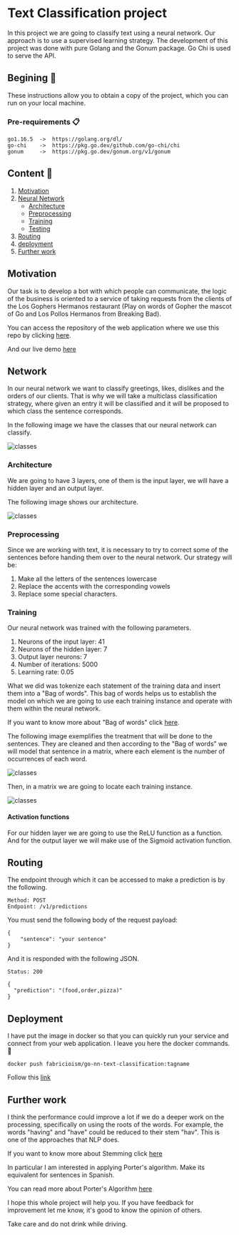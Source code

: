 # Text Classification project

In this project we are going to classify text using a neural network. Our approach is to use a supervised learning strategy. The development of this project was done with pure Golang and the Gonum package. Go Chi is used to serve the API.

## Begining 🚀

These instructions allow you to obtain a copy of the project, which you can run on your local machine.

### Pre-requirements 📋

```
go1.16.5  ->  https://golang.org/dl/
go-chi    ->  https://pkg.go.dev/github.com/go-chi/chi
gonum     ->  https://pkg.go.dev/gonum.org/v1/gonum
```

## Content 📘

1. [Motivation](#motivation)
2. [Neural Network](#network)
   - [Architecture](#architecture)
   - [Preprocessing](#preprocessing)
   - [Training](#training)
   - [Testing](#testing)
3. [Routing](#routing)
4. [deployment](#deployment)
5. [Further work](#further-work)

## Motivation

Our task is to develop a bot with which people can communicate, the logic of the business is oriented to a service of taking requests from the clients of the Los Gophers Hermanos restaurant (Play on words of Gopher the mascot of Go and Los Pollos Hermanos from Breaking Bad).

You can access the repository of the web application where we use this repo by clicking [here](https://github.com/fabricioism/gopher-hermanos-chat).

And our live demo [here](https://los-gophers-hermanos-chat.vercel.app/)

## Network

In our neural network we want to classify greetings, likes, dislikes and the orders of our clients. That is why we will take a multiclass classification strategy, where given an entry it will be classified and it will be proposed to which class the sentence corresponds.

In the following image we have the classes that our neural network can classify.

![classes](./assets/nn-5.png)

### Architecture

We are going to have 3 layers, one of them is the input layer, we will have a hidden layer and an output layer.

The following image shows our architecture.

![classes](./assets/nn-4.png)

### Preprocessing

Since we are working with text, it is necessary to try to correct some of the sentences before handing them over to the neural network. Our strategy will be:

1. Make all the letters of the sentences lowercase
2. Replace the accents with the corresponding vowels
3. Replace some special characters.

### Training

Our neural network was trained with the following parameters.

1. Neurons of the input layer: 41
2. Neurons of the hidden layer: 7
3. Output layer neurons: 7
4. Number of iterations: 5000
5. Learning rate: 0.05

What we did was tokenize each statement of the training data and insert them into a "Bag of words". This bag of words helps us to establish the model on which we are going to use each training instance and operate with them within the neural network.

If you want to know more about "Bag of words" click [here](https://en.wikipedia.org/wiki/Bag-of-words_model).

The following image exemplifies the treatment that will be done to the sentences. They are cleaned and then according to the "Bag of words" we will model that sentence in a matrix, where each element is the number of occurrences of each word.

![classes](./assets/nn-1.png)

Then, in a matrix we are going to locate each training instance.

![classes](./assets/nn-2.png)

#### Activation functions

For our hidden layer we are going to use the ReLU function as a function. And for the output layer we will make use of the Sigmoid activation function.

## Routing

The endpoint through which it can be accessed to make a prediction is by the following.

```
Method: POST
Endpoint: /v1/predictions
```

You must send the following body of the request payload:

```
{
    "sentence": "your sentence"
}
```

And it is responded with the following JSON.

```
Status: 200

{
  "prediction": "(food,order,pizza)"
}
```

## Deployment

I have put the image in docker so that you can quickly run your service and connect from your web application. I leave you here the docker commands. 🐳

```
docker push fabricioism/go-nn-text-classification:tagname
```

Follow this [link](https://hub.docker.com/repository/docker/fabricioism/go-nn-text-classification)

## Further work

I think the performance could improve a lot if we do a deeper work on the processing, specifically on using the roots of the words. For example, the words "having" and "have" could be reduced to their stem "hav". This is one of the approaches that NLP does.

If you want to know more about Stemming click [here](https://nlp.stanford.edu/IR-book/html/htmledition/stemming-and-lemmatization-1.html)

In particular I am interested in applying Porter's algorithm. Make its equivalent for sentences in Spanish.

You can read more about Porter's Algorithm [here](http://facweb.cs.depaul.edu/mobasher/classes/csc575/papers/porter-algorithm.html)

I hope this whole project will help you. If you have feedback for improvement let me know, it's good to know the opinion of others.

Take care and do not drink while driving.
